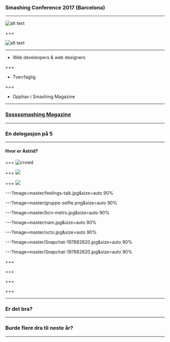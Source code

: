 ### Smashing Conference 2017 (Barcelona)

---

![alt text](../master/cat.png)

+++

![alt text](../master/smashing-CAT.png)

---

* Web develeopers & web designers

+++
* Tverrfaglig

+++
* Opphav i Smashing Magazine


---

### [Ssssssmashing Magazine](https://www.smashingmagazine.com/)

---

### En delegasjon på 5
---
#### Hvor er Astrid?
+++
![crowd](https://farm5.staticflickr.com/4510/37777565241_ca5d58686b_k.jpg)

+++
![](https://drive.google.com/file/d/0B9Oum0tVtEOzWmVZTHhfUzlQNFE/view?usp=sharing)

+++
![](https://farm5.staticflickr.com/4446/23924880088_d7943d80ff_k.jpg)

---?image=master/feelings-talk.jpg&size=auto 90%

---?image=master/gruppe-selfie.png&size=auto 90%

---?image=master/bcn-metro.jpg&size=auto 90%

---?image=master/nam.jpg&size=auto 90%

---?image=master/octo.jpg&size=auto 90%

---?image=master/Snapchat-197882820.jpg&size=auto 90%

---?image=master/Snapchat-197882820.jpg&size=auto 90%


+++
![]()

+++
![]()

+++
![]()

+++
![]()


---

### Er det bra?
---
### Burde flere dra til neste år?
---
 


